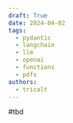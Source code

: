 ```yaml
---
draft: True
date: 2024-04-02
tags:
  - pydantic
  - langchain
  - llm
  - openai 
  - functions
  - pdfs
authors:
  - tricalt
---
```


#tbd